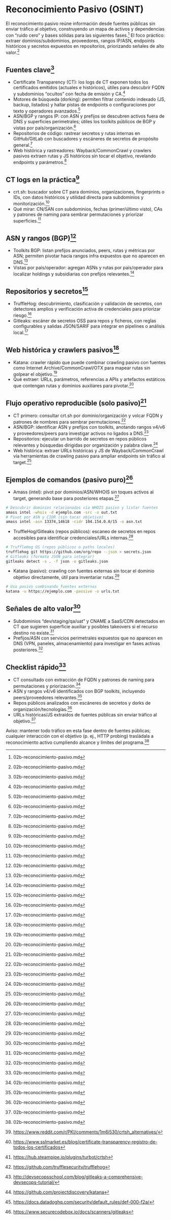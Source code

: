 # Reconocimiento Pasivo (OSINT)

El reconocimiento pasivo reúne información desde fuentes públicas sin enviar tráfico al objetivo, construyendo un mapa de activos y dependencias con “ruido cero” y bases sólidas para las siguientes fases.[^1]
El foco práctico: extraer dominios/subdominios, proveedores, rangos IP/ASN, endpoints históricos y secretos expuestos en repositorios, priorizando señales de alto valor.[^1]

## Fuentes clave[^1]

- Certificate Transparency (CT): los logs de CT exponen todos los certificados emitidos (actuales e históricos), útiles para descubrir FQDN y subdominios “ocultos” con fecha de emisión y CA.[^1]
- Motores de búsqueda (dorking): permiten filtrar contenido indexado (JS, backup, listados) y hallar pistas de endpoints o configuraciones por texto y operadores avanzados.[^1]
- ASN/BGP y rangos IP: con ASN y prefijos se descubren activos fuera de DNS y superficies perimetrales; útiles los toolkits públicos de BGP y vistas por país/organización.[^1]
- Repositorios de código: rastrear secretos y rutas internas en GitHub/GitLab con buscadores y escáneres de secretos de propósito general.[^1]
- Web histórica y rastreadores: Wayback/CommonCrawl y crawlers pasivos extraen rutas y JS históricos sin tocar el objetivo, revelando endpoints y parámetros.[^1]

## CT logs en la práctica[^1]

- crt.sh: buscador sobre CT para dominios, organizaciones, fingerprints o IDs, con datos históricos y utilidad directa para subdominios y monitorización.[^1]
- Qué mirar: CN/SAN con subdominios, fechas (primer/último visto), CAs y patrones de naming para sembrar permutaciones y priorizar superficies.[^1]

## ASN y rangos (BGP)[^1]

- Toolkits BGP: listan prefijos anunciados, peers, rutas y métricas por ASN; permiten pivotar hacia rangos infra expuestos que no aparecen en DNS.[^1]
- Vistas por país/operador: agregan ASNs y rutas por país/operador para localizar holdings y subsidiarias con prefijos relevantes.[^1]

## Repositorios y secretos[^1]

- TruffleHog: descubrimiento, clasificación y validación de secretos, con detectores amplios y verificación activa de credenciales para priorizar riesgo.[^1]
- Gitleaks: escáner de secretos OSS para repos y ficheros, con reglas configurables y salidas JSON/SARIF para integrar en pipelines o análisis local.[^1]

## Web histórica y crawlers pasivos[^1]

- Katana: crawler rápido que puede combinar crawling pasivo con fuentes como Internet Archive/CommonCrawl/OTX para mapear rutas sin golpear el objetivo.[^1]
- Qué extraer: URLs, parámetros, referencias a APIs y artefactos estáticos que contengan rutas y dominios auxiliares para pivotar.[^1]

## Flujo operativo reproducible (solo pasivo)[^1]

- CT primero: consultar crt.sh por dominio/organización y volcar FQDN y patrones de nombres para sembrar permutaciones.[^1]
- ASN/BGP: identificar ASN y prefijos con toolkits, anotando rangos v4/v6 y proveedores/peers para investigar activos no ligados a DNS.[^1]
- Repositorios: ejecutar un barrido de secretos en repos públicos relevantes y búsquedas dirigidas por organización y palabra clave.[^1]
- Web histórica: extraer URLs históricas y JS de Wayback/CommonCrawl vía herramientas de crawling pasivo para ampliar endpoints sin tráfico al target.[^1]

## Ejemplos de comandos (pasivo puro)[^1]

- Amass (intel): pivot por dominios/ASN/WHOIS sin toques activos al target, generando base para posteriores etapas.[^1]

```bash
# Descubrir dominios relacionados vía WHOIS pasivo y listar fuentes
amass intel -whois -d ejemplo.com -src -o out.txt
# Pivot por ASN y CIDR (sin tocar objetivo)
amass intel -asn 13374,14618 -cidr 104.154.0.0/15 -o asn.txt
```

- TruffleHog/Gitleaks (repos públicos): escaneo de secretos en repos accesibles para identificar credenciales/URLs internas.[^1]

```bash
# TruffleHog OS (repos públicos o paths locales)
trufflehog git https://github.com/org/repo --json > secrets.json
# Gitleaks (formato JSON para integrar)
gitleaks detect -s . -f json -o gitleaks.json
```

- Katana (pasivo): crawling con fuentes externas sin tocar el dominio objetivo directamente, útil para inventariar rutas.[^1]

```bash
# Uso pasivo combinando fuentes externas
katana -u https://ejemplo.com -passive -o urls.txt
```

## Señales de alto valor[^1]

- Subdominios “dev/staging/qa/uat” y CNAME a SaaS/CDN detectados en CT que sugieren superficie auxiliar y posibles takeovers si el recurso destino no existe.[^1]
- Prefijos/ASN con servicios perimetrales expuestos que no aparecen en DNS (VPN, paneles, almacenamiento) para investigar en fases activas posteriores.[^1]

## Checklist rápido[^1]

- CT consultado con extracción de FQDN y patrones de naming para permutaciones y priorización.[^1]
- ASN y rangos v4/v6 identificados con BGP toolkits, incluyendo peers/proveedores relevantes.[^1]
- Repos públicos analizados con escáneres de secretos y dorks de organización/tecnologías.[^1]
- URLs históricas/JS extraídos de fuentes públicas sin enviar tráfico al objetivo.[^1]

Aviso: mantener todo tráfico en esta fase dentro de fuentes públicas; cualquier interacción con el objetivo (p. ej., HTTP probing) trasládala a reconocimiento activo cumpliendo alcance y límites del programa.[^1]
<span style="display:none">[^15][^19][^23][^27][^31][^35][^39][^42]</span>


[^1]: 02b-reconocimiento-pasivo.md
    
[^2]: https://github.com/OWASP/Amass/wiki/User-Guide
    
[^3]: https://hackdb.com/item/crtsh
    
[^4]: https://developer.mozilla.org/en-US/docs/Web/HTTP/Guides/Overview
    
[^5]: https://bgp.he.net
    
[^6]: https://docs.trufflesecurity.com
    
[^7]: https://docs.projectdiscovery.io/tools/katana/overview
    
[^8]: https://www.sectigo.com/resource-library/root-causes-216-what-is-crt-sh
    
[^9]: https://bgp.he.net/country/es
    
[^10]: https://github.com/gitleaks/gitleaks
    
[^11]: https://www.trickster.dev/post/katana-web-crawler-for-offensive-security-and-web-exploration/
    
[^12]: https://crt.sh
    
[^13]: https://github.com/crtsh
    
[^14]: https://keepcoding.io/blog/extraer-subdominios-con-crt-sh/
    
[^15]: https://www.reddit.com/r/PKI/comments/1m6i530/crtsh_alternatives/
    
[^16]: https://bgp.he.net/AS44570
    
[^17]: https://devguide.owasp.org/en/06-verification/02-tools/02-amass/
    
[^18]: https://bgp.he.net/irr/as-set/AS-ASN
    
[^19]: https://www.sslmarket.es/blog/certificate-transparency-registro-de-todos-los-certificados
    
[^20]: https://devguide.owasp.org/es/06-verification/02-tools/02-amass/
    
[^21]: https://www.youtube.com/shorts/d6WkHUbj7QQ
    
[^22]: https://cyberxsociety.com/complete-guide-to-amass-tool-2025-edition-from-beginner-to-pro-in-bug-bounty-recon/
    
[^23]: https://hub.steampipe.io/plugins/turbot/crtsh
    
[^24]: https://raw.githubusercontent.com/OWASP/Amass/master/doc/user_guide.md
    
[^25]: https://bgp.he.net/report/peers
    
[^26]: https://www.reddit.com/r/golang/comments/1egkhyh/made_a_subdomain_finder_using_crtsh/
    
[^27]: https://github.com/trufflesecurity/trufflehog
    
[^28]: https://trufflesecurity.com
    
[^29]: https://github.com/truffle-hog/documentation
    
[^30]: https://hexdocs.pm/truffle_hog/TruffleHog.html
    
[^31]: http://devsecopsschool.com/blog/gitleaks-a-comprehensive-devsecops-tutorial/
    
[^32]: https://docs.trunk.io/code-quality/linters/supported/trufflehog
    
[^33]: https://docs.axonius.com/docs/trufflehog
    
[^34]: https://gitleaks.io
    
[^35]: https://github.com/projectdiscovery/katana
    
[^36]: https://docs.defectdojo.com/en/connecting_your_tools/parsers/file/trufflehog/
    
[^37]: https://www.jit.io/resources/appsec-tools/the-developers-guide-to-using-gitleaks-to-detect-hardcoded-secrets
    
[^38]: https://docs.projectdiscovery.io/opensource/katana/usage
    
[^39]: https://docs.datadoghq.com/security/default_rules/def-000-f2a/
    
[^40]: https://github.com/gitleaks
    
[^41]: https://github.com/projectdiscovery/katana/discussions/1123
    
[^42]: https://www.securecodebox.io/docs/scanners/gitleaks
